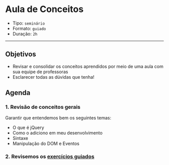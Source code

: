 # Aula de Conceitos

- Tipo: `seminário`
- Formato: `guiado`
- Duração: `2h`

***

## Objetivos

- Revisar e consolidar os conceitos aprendidos por meio de uma aula com sua equipe de professoras
- Esclarecer todas as dúvidas que tenha!

## Agenda

### 1. Revisão de conceitos gerais

Garantir que entendemos bem os seguintes temas:

- O que é jQuery
- Como o adiciono em meu desenvolvimento
- Sintaxe
- Manipulação do DOM e Eventos

### 2. Revisemos os [exercícios guiados](07-guided-exercises)
